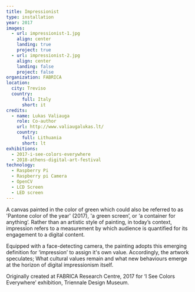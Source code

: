 ```yaml
---
title: Impressionist
type: installation
year: 2017
images:
  - url: impressionist-1.jpg
    align: center
    landing: true
    project: true
  - url: impressionist-2.jpg
    align: center
    landing: false
    project: false
organization: FABRICA
location:
  city: Treviso
  country:
      full: Italy
      short: it
credits:
  - name: Lukas Valiauga
    role: Co-author
    url: http://www.valiaugalukas.lt/
    country:
      full: Lithuania
      short: lt
exhibitions:
  - 2017-i-see-colors-everywhere
  - 2018-athens-digital-art-festival
technology:
  - Raspberry Pi
  - Raspberry pi Camera
  - OpenCV
  - LCD Screen
  - LED screen
---
```


A canvas painted in the color of green which could also be referred to as 'Pantone color of the year' (2017), 'a green screen’, or ‘a container for anything’. Rather than an artistic style of painting, in today’s context, impression refers to a measurement by which audience is quantified for its engagement to a digital content.

Equipped with a face-detecting camera, the painting adopts this emerging definition for ‘impression’ to assign it's own value. Accordingly, the artwork speculates; What cultural values remain and what new behaviours emerge at the horizon of digital impressionism itself.

Originally created at FABRICA Research Centre, 2017 for ‘I See Colors Everywhere’ exhibition, Triennale Design Museum.
